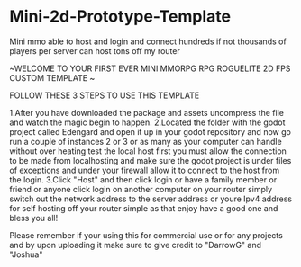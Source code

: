 # Mini-2d-Prototype-Template
Mini mmo able to host and login and connect hundreds if not thousands of players per server can host tons off my router

~WELCOME TO YOUR FIRST EVER MINI MMORPG RPG ROGUELITE 2D FPS CUSTOM TEMPLATE ~

FOLLOW THESE 3 STEPS TO USE THIS TEMPLATE

1.After you have downloaded the package and assets uncompress the file and watch the magic begin to happen.
2.Located the folder with the godot project called Edengard and open it up in your godot repository and now go run a couple of instances 2 or 3 or as many as your computer can handle without over heating test the local host first you must allow the connection to be made from localhosting and make sure the godot project is under files of exceptions and under your firewall allow it to connect to the host from the login.
3.Click "Host" and then click login or have a family member or friend or anyone click login on another computer on your router simply switch out the network address to the server address or youre Ipv4 address for self hosting off your router simple as that enjoy have a good one and bless you all!

Please remember if your using this for commercial use or for any projects and by upon uploading it make sure to give credit to "DarrowG" and "Joshua"



